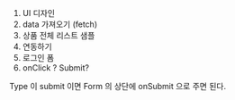 1. UI 디자인
2. data 가져오기 (fetch)
3. 상품 전체 리스트 샘플
4. 연동하기
5. 로그인 폼
6. onClick ? Submit? 

Type 이 submit 이면 Form 의 상단에 onSubmit 으로 주면 된다.